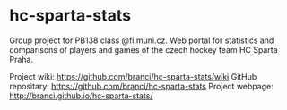 # hc-sparta-stats
Group project for PB138 class @fi.muni.cz. 
Web portal for statistics and comparisons of players and games of the czech hockey team HC Sparta Praha.

Project wiki: https://github.com/branci/hc-sparta-stats/wiki
GitHub repositary: https://github.com/branci/hc-sparta-stats
Project webpage: http://branci.github.io/hc-sparta-stats/
